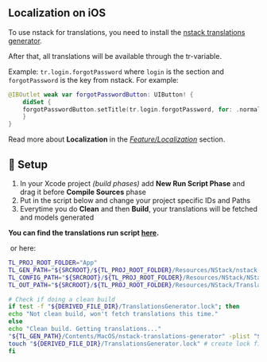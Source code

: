 ## Localization on iOS
To use nstack for translations, you need to install the [nstack translations generator](https://github.com/nodes-ios/nstack-translations-generator). 

After that, all translations will be available through the tr-variable. 

Example: `tr.login.forgotPassword` where `login` is the section and `forgotPassword` is the key from nstack. For example:

~~~~swift
@IBOutlet weak var forgotPasswordButton: UIButton! {
    didSet {
 	forgotPasswordButton.setTitle(tr.login.forgotPassword, for: .normal)
    }
}
~~~~

Read more about **Localization** in the [*Feature/Localization*](../../features/localize.html) section.

## 🔧 Setup

1. In your Xcode project *(build phases)* add **New Run Script Phase** and drag it before **Compile Sources** phase
2. Put in the script below and change your project specific IDs and Paths
3. Everytime you do **Clean** and then **Build**, your translations will be fetched and models generated

**You can find the translations run script [here](https://github.com/nodes-ios/nstack-translations-generator/blob/master/translations_script.sh).**
	

​															or here:


~~~bash
TL_PROJ_ROOT_FOLDER="App"
TL_GEN_PATH="${SRCROOT}/${TL_PROJ_ROOT_FOLDER}/Resources/NStack/nstack-translations-generator.bundle"
TL_CONFIG_PATH="${SRCROOT}/${TL_PROJ_ROOT_FOLDER}/Resources/NStack/NStack.plist"
TL_OUT_PATH="${SRCROOT}/${TL_PROJ_ROOT_FOLDER}/Resources/NStack/Translations"

# Check if doing a clean build
if test -f "${DERIVED_FILE_DIR}/TranslationsGenerator.lock"; then
echo "Not clean build, won't fetch translations this time."
else
echo "Clean build. Getting translations..."
"${TL_GEN_PATH}/Contents/MacOS/nstack-translations-generator" -plist "${TL_CONFIG_PATH}" -output "${TL_OUT_PATH}" -standalone
touch "${DERIVED_FILE_DIR}/TranslationsGenerator.lock" # create lock file
fi
~~~